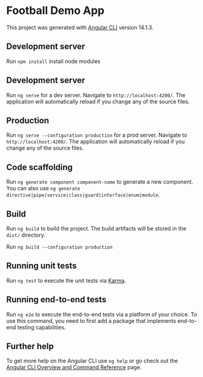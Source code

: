 # Football Demo App

This project was generated with [Angular CLI](https://github.com/angular/angular-cli) version 14.1.3.

## Development server

Run `npm install` install node modules

## Development server
Run `ng serve` for a dev server. Navigate to `http://localhost:4200/`. The application will automatically reload if you change any of the source files.

## Production
Run `ng serve --configuration production` for a prod server. Navigate to `http://localhost:4200/`. The application will automatically reload if you change any of the source files.

## Code scaffolding

Run `ng generate component component-name` to generate a new component. You can also use `ng generate directive|pipe|service|class|guard|interface|enum|module`.

## Build

Run `ng build` to build the project. The build artifacts will be stored in the `dist/` directory.

Run `ng build --configuration production`

## Running unit tests 

Run `ng test` to execute the unit tests via [Karma](https://karma-runner.github.io).

## Running end-to-end tests

Run `ng e2e` to execute the end-to-end tests via a platform of your choice. To use this command, you need to first add a package that implements end-to-end testing capabilities.

## Further help

To get more help on the Angular CLI use `ng help` or go check out the [Angular CLI Overview and Command Reference](https://angular.io/cli) page.
